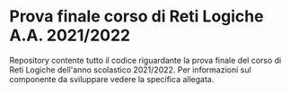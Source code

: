 # Prova finale corso di Reti Logiche A.A. 2021/2022

Repository contente tutto il codice riguardante la prova finale del corso di
Reti Logiche dell'anno scolastico 2021/2022. Per informazioni sul componente da
sviluppare vedere la specifica allegata.
